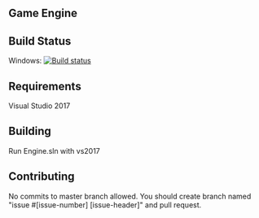 Game Engine
------------------
## Build Status

Windows:
[![Build status](https://ci.appveyor.com/api/projects/status/8390s6ladpv4mjsa?svg=true)](https://ci.appveyor.com/project/furkandinc52995/engine)

## Requirements
Visual Studio 2017

## Building
Run Engine.sln with vs2017

## Contributing
No commits to master branch allowed. You should create branch named "issue #[issue-number] [issue-header]" and pull request.